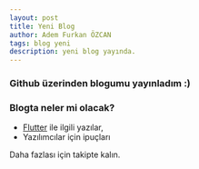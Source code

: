 ```yaml
---
layout: post
title: Yeni Blog
author: Adem Furkan ÖZCAN
tags: blog yeni
description: yeni blog yayında.
---
```


### Github üzerinden blogumu yayınladım :)

### Blogta neler mi olacak?

* [Flutter](https://flutter.dev) ile ilgili yazılar,
* Yazılımcılar için ipuçları

Daha fazlası için takipte kalın.